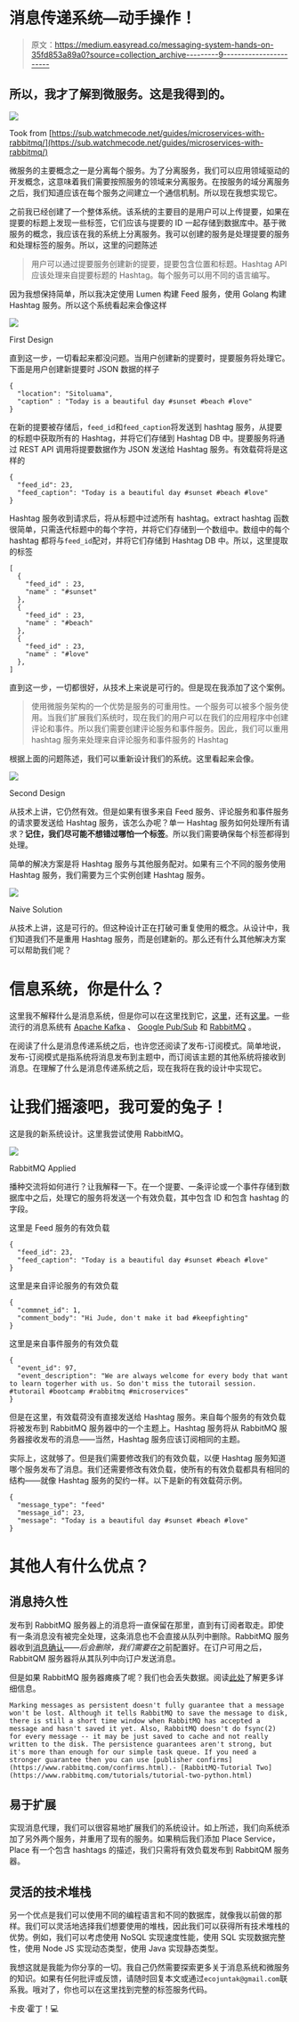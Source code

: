 # 消息传递系统—动手操作！

> 原文：<https://medium.easyread.co/messaging-system-hands-on-35fd853a89a0?source=collection_archive---------9----------------------->

## 所以，我才了解到微服务。这是我得到的。

![](img/be703ed41ec3d58b89d53d4002b0bf2e.png)

Took from [https://sub.watchmecode.net/guides/microservices-with-rabbitmq/](https://sub.watchmecode.net/guides/microservices-with-rabbitmq/)

微服务的主要概念之一是分离每个服务。为了分离服务，我们可以应用领域驱动的开发概念，这意味着我们需要按照服务的领域来分离服务。在按服务的域分离服务之后，我们知道应该在每个服务之间建立一个通信机制。所以现在我想实现它。

之前我已经创建了一个整体系统。该系统的主要目的是用户可以上传提要，如果在提要的标题上发现一些标签，它们应该与提要的 ID 一起存储到数据库中。基于微服务的概念，我应该在我的系统上分离服务。我可以创建的服务是处理提要的服务和处理标签的服务。所以，这里的问题陈述

> 用户可以通过提要服务创建新的提要，提要包含位置和标题。Hashtag API 应该处理来自提要标题的 Hashtag。每个服务可以用不同的语言编写。

因为我想保持简单，所以我决定使用 Lumen 构建 Feed 服务，使用 Golang 构建 Hashtag 服务。所以这个系统看起来会像这样

![](img/3aec8a0a708e1ee714f02abb0755933b.png)

First Design

直到这一步，一切看起来都没问题。当用户创建新的提要时，提要服务将处理它。下面是用户创建新提要时 JSON 数据的样子

```
{
  "location": "Sitoluama",
  "caption" : "Today is a beautiful day #sunset #beach #love"
}
```

在新的提要被存储后，`feed_id`和`feed_caption`将发送到 hashtag 服务，从提要的标题中获取所有的 Hashtag，并将它们存储到 Hashtag DB 中。提要服务将通过 REST API 调用将提要数据作为 JSON 发送给 Hashtag 服务。有效载荷将是这样的

```
{
  "feed_id": 23,
  "feed_caption": "Today is a beautiful day #sunset #beach #love"
}
```

Hashtag 服务收到请求后，将从标题中过滤所有 hashtag。extract hashtag 函数很简单，只需迭代标题中的每个字符，并将它们存储到一个数组中。数组中的每个 hashtag 都将与`feed_id`配对，并将它们存储到 Hashtag DB 中。所以，这里提取的标签

```
[
  {
    "feed_id" : 23,
    "name" : "#sunset"
  },
  {
    "feed_id" : 23,
    "name" : "#beach"
  },
  {
    "feed_id" : 23,
    "name" : "#love"
  },
]
```

直到这一步，一切都很好，从技术上来说是可行的。但是现在我添加了这个案例。

> 使用微服务架构的一个优势是服务的可重用性。一个服务可以被多个服务使用。当我们扩展我们系统时，现在我们的用户可以在我们的应用程序中创建评论和事件。所以我们需要创建评论服务和事件服务。因此，我们可以重用 hashtag 服务来处理来自评论服务和事件服务的 Hashtag

根据上面的问题陈述，我们可以重新设计我们的系统。这里看起来会像。

![](img/eabe798042b743d8a2e5b65aec700612.png)

Second Design

从技术上讲，它仍然有效。但是如果有很多来自 Feed 服务、评论服务和事件服务的请求要发送给 Hashtag 服务，该怎么办呢？单一 Hashtag 服务如何处理所有请求？**记住，我们尽可能不想错过哪怕一个标签**。所以我们需要确保每个标签都得到处理。

简单的解决方案是将 Hashtag 服务与其他服务配对。如果有三个不同的服务使用 Hashtag 服务，我们需要为三个实例创建 Hashtag 服务。

![](img/616b38155948c951461071973c598b08.png)

Naive Solution

从技术上讲，这是可行的。但这种设计正在打破可重复使用的概念。从设计中，我们知道我们不是重用 Hashtag 服务，而是创建新的。那么还有什么其他解决方案可以帮助我们呢？

# 信息系统，你是什么？

这里我不解释什么是消息系统，但是你可以在这里找到它，[这里](https://www.techopedia.com/definition/16959/message-broker)，还有[这里](https://www.cloudamqp.com/blog/2014-12-03-what-is-message-queuing.html)。一些流行的消息系统有 [Apache Kafka](https://kafka.apache.org/) 、 [Google Pub/Sub](https://cloud.google.com/pubsub/docs/overview) 和 [RabbitMQ](https://www.rabbitmq.com/) 。

在阅读了什么是消息传递系统之后，也许您还阅读了发布-订阅模式。简单地说，发布-订阅模式是指系统将消息发布到主题中，而订阅该主题的其他系统将接收到消息。在理解了什么是消息传递系统之后，现在我将在我的设计中实现它。

# 让我们摇滚吧，我可爱的兔子！

这是我的新系统设计。这里我尝试使用 RabbitMQ。

![](img/03d608287ddd5d8e932a964db6ded68b.png)

RabbitMQ Applied

播种交流将如何进行？让我解释一下。在一个提要、一条评论或一个事件存储到数据库中之后，处理它的服务将发送一个有效负载，其中包含 ID 和包含 hashtag 的字段。

这里是 Feed 服务的有效负载

```
{
  "feed_id": 23,
  "feed_caption": "Today is a beautiful day #sunset #beach #love"
}
```

这里是来自评论服务的有效负载

```
{
  "commnet_id": 1,
  "comment_body": "Hi Jude, don't make it bad #keepfighting"
}
```

这里是来自事件服务的有效负载

```
{
  "event_id": 97,
  "event_description": "We are always welcome for every body that want to learn togerher with us. So don't miss the tutorail session. #tutorail #bootcamp #rabbitmq #microservices"
}
```

但是在这里，有效载荷没有直接发送给 Hashtag 服务。来自每个服务的有效负载将被发布到 RabbitMQ 服务器中的一个主题上。Hashtag 服务将从 RabbitMQ 服务器接收发布的消息——当然，Hashtag 服务应该订阅相同的主题。

实际上，这就够了。但是我们需要修改我们的有效负载，以便 Hashtag 服务知道哪个服务发布了消息。我们还需要修改有效负载，使所有的有效负载都具有相同的结构——就像 Hashtag 服务的契约一样。以下是新的有效载荷示例。

```
{
  "message_type": "feed"
  "message_id": 23,
  "message": "Today is a beautiful day #sunset #beach #love"
}
```

# 其他人有什么优点？

## 消息持久性

发布到 RabbitMQ 服务器上的消息将一直保留在那里，直到有订阅者取走。即使有一条消息没有被完全处理，这条消息也不会直接从队列中删除。RabbitMQ 服务器收到[消息确认](https://www.rabbitmq.com/tutorials/tutorial-two-go.html)——*后会删除，我们需要在*之前配置好。在订户可用之后，RabbitQM 服务器将从其队列中向订户发送消息。

但是如果 RabbitMQ 服务器瘫痪了呢？我们也会丢失数据。阅读[此处](https://www.rabbitmq.com/reliability.html)了解更多详细信息。

```
Marking messages as persistent doesn't fully guarantee that a message won't be lost. Although it tells RabbitMQ to save the message to disk, there is still a short time window when RabbitMQ has accepted a message and hasn't saved it yet. Also, RabbitMQ doesn't do fsync(2) for every message -- it may be just saved to cache and not really written to the disk. The persistence guarantees aren't strong, but it's more than enough for our simple task queue. If you need a stronger guarantee then you can use [publisher confirms](https://www.rabbitmq.com/confirms.html).- [RabbitMQ-Tutorial Two](https://www.rabbitmq.com/tutorials/tutorial-two-python.html)
```

## 易于扩展

实现消息代理，我们可以很容易地扩展我们的系统设计。如上所述，我们向系统添加了另外两个服务，并重用了现有的服务。如果稍后我们添加 Place Service，Place 有一个包含 hashtags 的描述，我们只需将有效负载发布到 RabbitQM 服务器。

## 灵活的技术堆栈

另一个优点是我们可以使用不同的编程语言和不同的数据库，就像我以前做的那样。我们可以灵活地选择我们想要使用的堆栈，因此我们可以获得所有技术堆栈的优势。例如，我们可以考虑使用 NoSQL 实现速度性能，使用 SQL 实现数据完整性，使用 Node JS 实现动态类型，使用 Java 实现静态类型。

我想这就是我能为你分享的一切。我自己仍然需要探索更多关于消息系统和微服务的知识。如果有任何批评或反馈，请随时回复本文或通过`ecojuntak@gmail.com`联系我。哦对了，你也可以在这里找到完整的标签服务代码。

卡皮·霍丁！💻